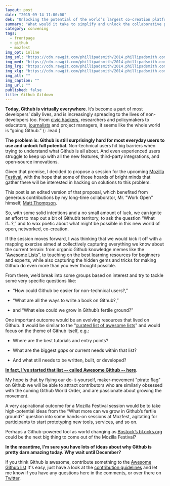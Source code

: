 ```yaml
---
layout: post
date: "2015-09-14 11:00:00"
dek: "Unlocking the potential of the world’s largest co-creation platform"
summary: "What would it take to simplify and unlock the collaborative power Github for all? "
category: convening
tags: 
  - frontpage
  - github
  - mozfest
img_opt: inline
img_sml: "https://cdn.rawgit.com/phillipadsmith/2014.phillipadsmith.com/master/files/colonize-github-100px.jpg"
img_med: "https://cdn.rawgit.com/phillipadsmith/2014.phillipadsmith.com/master/files/colonize-github-100px.jpg"
img_lrg: "https://cdn.rawgit.com/phillipadsmith/2014.phillipadsmith.com/master/files/colonize-github-100px.jpg"
img_xlg: "https://cdn.rawgit.com/phillipadsmith/2014.phillipadsmith.com/master/files/colonize-github-100px.jpg"
img_alt: ""
img_caption: ""
img_url: ""
published: false
title: Github Gitdown
---
```


**Today, Github is virtually everywhere**. It’s become a part of most developers’ daily lives, and is increasingly spreading to the lives of non-developers too. From [civic hackers](https://github.com/california-civic-data-coalition), researchers and policymakers to educators, [journalists](https://github.com/NYTimes) and project managers, it seems like the whole world is “going Github.” 
{: .lead }

**The problem is: Github is still surprisingly hard for most everyday users to use and unlock full potential**. Non-technical users hit big barriers when trying to understand what Github is all about. And even experienced users struggle to keep up with all the new features, third-party integrations, and open-source innovations. 

Given that premise, I decided to propose a session for the upcoming [Mozilla Festival](https://2015.mozillafestival.org/), with the hope that some of those hoards of bright minds that gather there will be interested in hacking on solutions to this problem. 

This post is an edited version of that proposal, which benefited from generous contributions by my long-time collaborator, Mr. "Work Open" himself, [Matt Thompson](https://twitter.com/openmatt).

So, with some solid intentions and a no small amount of luck, we can ignite an effort to map out a bit of Github’s territory, to ask the question “What if…?,” and to wax poetic about what might be possible in this new world of open, networked, co-creation. 

If the session moves forward, I was thinking that we would kick it off with a mapping exercise aimed at collectively capturing everything we know about the current terrain: from organic Github knowledge memes like the “[Awesome Lists](https://github.com/sindresorhus/awesome)”, to touching on the best learning resources for beginners and experts, while also capturing the hidden gems and tricks for making Github do even more than you ever thought possible.

From there, we’d break into some groups based on interest and try to tackle  some very specific questions like: 

* “How could Github be easier for non-technical users?,” 

* “What are all the ways to write a book on Github?,”  

* and “What else could we grow in Github’s fertile ground?”  

One important outcome would be an evolving resources that lived on Github. It would be similar to the “[curated list of awesome lists](https://github.com/sindresorhus/awesome)" and would focus on the theme of Github itself, e.g.:

* Where are the best tutorials and entry points? 

* What are the biggest *gaps* or current needs within that list? 

* And what still needs to be written, built, or developed? 

[**In fact, I've started that list -- called Awesome Github -- here**](https://github.com/phillipadsmith/awesome-github).

My hope is that by flying our do-it-yourself, maker-movement "pirate flag" on Github we will be able to attract contributors who are similarly obsessed with the coming Github World Order, and are passionate about growing the movement.

A very aspirational outcome for a Mozilla Festival session would be to take high-potential ideas from the “What more can we grow in Github’s fertile ground?” question into some hands-on sessions at Mozfest, agitating for participants to start prototyping new tools, services, and so on. 

Perhaps a Github-powered tool as world changing as [Bostock’s bl.ocks.org](http://bost.ocks.org/mike/block/) could be the next big thing to come out of the Mozilla Festival?

**In the meantime, I'm sure you have lots of ideas about why Github is pretty darn amazing today. Why wait until December?**

If you think Github is awesome, contribute something to the [Awesome Github list](https://github.com/phillipadsmith/awesome-github) It's easy, just have a look at the [contribution guidelines](https://github.com/phillipadsmith/awesome-github/blob/master/CONTRIBUTING.md) and let me know if you have any questions here in the comments, or over there on [Twitter](http://twitter.com/phillipadsmith).




